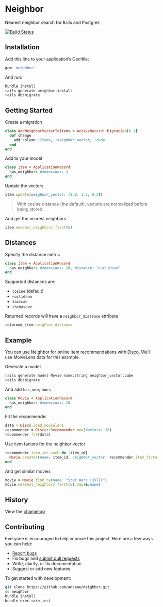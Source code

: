 # Neighbor

Nearest neighbor search for Rails and Postgres

[![Build Status](https://github.com/ankane/neighbor/workflows/build/badge.svg?branch=master)](https://github.com/ankane/neighbor/actions)

## Installation

Add this line to your application’s Gemfile:

```ruby
gem 'neighbor'
```

And run:

```sh
bundle install
rails generate neighbor:install
rails db:migrate
```

## Getting Started

Create a migration

```ruby
class AddNeighborVectorToItems < ActiveRecord::Migration[6.1]
  def change
    add_column :items, :neighbor_vector, :cube
  end
end
```

Add to your model

```ruby
class Item < ApplicationRecord
  has_neighbors dimensions: 3
end
```

Update the vectors

```ruby
item.update(neighbor_vector: [1.0, 1.2, 0.5])
```

> With cosine distance (the default), vectors are normalized before being stored

And get the nearest neighbors

```ruby
item.nearest_neighbors.first(5)
```

## Distances

Specify the distance metric

```ruby
class Item < ApplicationRecord
  has_neighbors dimensions: 20, distance: "euclidean"
end
```

Supported distances are:

- `cosine` (default)
- `euclidean`
- `taxicab`
- `chebyshev`

Returned records will have a `neighbor_distance` attribute

```ruby
returned_item.neighbor_distance
```

## Example

You can use Neighbor for online item recommendations with [Disco](https://github.com/ankane/disco). We’ll use MovieLens data for this example.

Generate a model

```sh
rails generate model Movie name:string neighbor_vector:cube
rails db:migrate
```

And add `has_neighbors`

```ruby
class Movie < ApplicationRecord
  has_neighbors dimensions: 20
end
```

Fit the recommender

```ruby
data = Disco.load_movielens
recommender = Disco::Recommender.new(factors: 20)
recommender.fit(data)
```

Use item factors for the neighbor vector

```ruby
recommender.item_ids.each do |item_id|
  Movie.create!(name: item_id, neighbor_vector: recommender.item_factors(item_id))
end
```

And get similar movies

```ruby
movie = Movie.find_by(name: "Star Wars (1977)")
movie.nearest_neighbors.first(5).map(&:name)
```

## History

View the [changelog](https://github.com/ankane/neighbor/blob/master/CHANGELOG.md)

## Contributing

Everyone is encouraged to help improve this project. Here are a few ways you can help:

- [Report bugs](https://github.com/ankane/neighbor/issues)
- Fix bugs and [submit pull requests](https://github.com/ankane/neighbor/pulls)
- Write, clarify, or fix documentation
- Suggest or add new features

To get started with development:

```sh
git clone https://github.com/ankane/neighbor.git
cd neighbor
bundle install
bundle exec rake test
```
